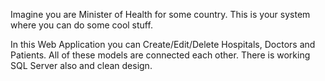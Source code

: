Imagine you are Minister of Health for some country. This is your system where you can do some cool stuff.

In this Web Application you can Create/Edit/Delete Hospitals, Doctors and Patients. All of these models are connected each other. There is working SQL Server also and clean design.




